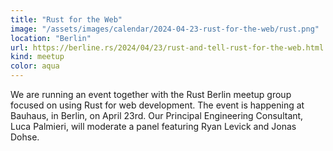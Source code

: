 ```yaml
---
title: "Rust for the Web"
image: "/assets/images/calendar/2024-04-23-rust-for-the-web/rust.png"
location: "Berlin"
url: https://berline.rs/2024/04/23/rust-and-tell-rust-for-the-web.html
kind: meetup
color: aqua
---
```


We are running an event together with the Rust Berlin meetup group focused on
using Rust for web development. The event is happening at Bauhaus, in Berlin, on
April 23rd. Our Principal Engineering Consultant, Luca Palmieri, will moderate a
panel featuring Ryan Levick and Jonas Dohse.
